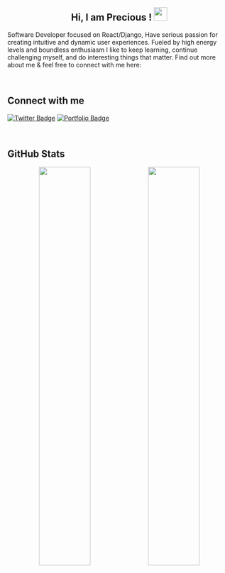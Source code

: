 <h2 align="center">
  Hi, I am Precious ! <img src="https://raw.githubusercontent.com/aemmadi/aemmadi/master/wave.gif" width="30px">

</h2>


Software Developer focused on React/Django, Have serious passion for creating intuitive and dynamic user experiences. Fueled by high energy levels and boundless enthusiasm I like to keep learning, continue challenging myself, and do interesting things that matter. Find out more about me & feel free to connect with me here:

<br />

## Connect with me

[![Twitter Badge](https://img.shields.io/badge/-@preciousimo2-blue?style=flat-square&logo=twitter&logoColor=white&link=https://twitter.com/preciousimo2/)](https://twitter.com/preciousimo2)
[![Portfolio Badge](https://img.shields.io/badge/-Portfolio-333333?style=flat-square&logo=google-chrome&logoColor=white&link=https://preciousimo.herokuapp.com/)](https://preciousimo.herokuapp.com/)

<br />

## GitHub Stats
<p align="center">
  <img width="48%" src="https://github-readme-stats.vercel.app/api?username=Preciousimo&show_icons=true&theme=tokyonight" />
  <img width="48%" src="https://github-readme-streak-stats.herokuapp.com/?user=Preciousimo&theme=tokyonight" />
</p>

